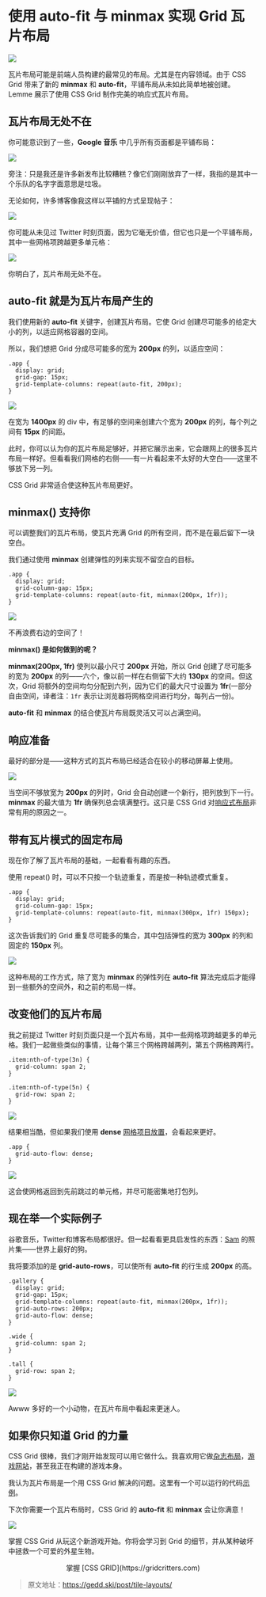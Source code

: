 # 使用 auto-fit 与 minmax 实现 Grid 瓦片布局

![](https://gedd.ski/img/tile-layouts.jpg)

瓦片布局可能是前端人员构建的最常见的布局。尤其是在内容领域。由于 CSS Grid 带来了新的 **minmax** 和 **auto-fit**，平铺布局从未如此简单地被创建。Lemme 展示了使用 CSS Grid 制作完美的响应式瓦片布局。

## 瓦片布局无处不在

你可能意识到了一些，**Google 音乐** 中几乎所有页面都是平铺布局：

![](https://gedd.ski/img/new-releases.jpg)

旁注：只是我还是许多新发布比较糟糕？像它们刚刚放弃了一样，我指的是其中一个乐队的名字字面意思是垃圾。

无论如何，许多博客像我这样以平铺的方式呈现帖子：

![](https://gedd.ski/img/blog-tiles.jpg)

你可能从未见过 Twitter 时刻页面，因为它毫无价值，但它也只是一个平铺布局，其中一些网格项跨越更多单元格：

![](https://gedd.ski/img/twitter-moments.jpg)

你明白了，瓦片布局无处不在。

## auto-fit 就是为瓦片布局产生的

我们使用新的 **auto-fit** 关键字，创建瓦片布局。它使 Grid 创建尽可能多的给定大小的列，以适应网格容器的空间。

所以，我们想把 Grid 分成尽可能多的宽为 **200px** 的列，以适应空间：

```
.app {
  display: grid;
  grid-gap: 15px;
  grid-template-columns: repeat(auto-fit, 200px);
}
```

![](https://gedd.ski/img/auto-fit-200.jpg)

在宽为 **1400px** 的 div 中，有足够的空间来创建六个宽为 **200px** 的列，每个列之间有 **15px** 的间距。

此时，你可以认为你的瓦片布局足够好，并把它展示出来，它会跟网上的很多瓦片布局一样好。但看看我们网格的右侧——有一片看起来不太好的大空白——这里不够放下另一列。

CSS Grid 非常适合使这种瓦片布局更好。

## minmax() 支持你

可以调整我们的瓦片布局，使瓦片充满 Grid 的所有空间，而不是在最后留下一块空白。

我们通过使用 **minmax** 创建弹性的列来实现不留空白的目标。

```
.app {
  display: grid;
  grid-column-gap: 15px;
  grid-template-columns: repeat(auto-fit, minmax(200px, 1fr));
}
```

![](https://gedd.ski/img/minmax-tiles.jpg)

不再浪费右边的空间了！

**minmax() 是如何做到的呢？**

**minmax(200px, 1fr)** 使列以最小尺寸 **200px** 开始，所以 Grid 创建了尽可能多的宽为 **200px** 的列——六个，像以前一样在右侧留下大约 **130px** 的空间。但这次，Grid 将额外的空间均匀分配到六列，因为它们的最大尺寸设置为 **1fr**(一部分自由空间，译者注：`1fr` 表示让浏览器将网格空间进行均分，每列占一份)。

**auto-fit** 和 **minmax** 的结合使瓦片布局既灵活又可以占满空间。

## 响应准备

最好的部分是——这种方式的瓦片布局已经适合在较小的移动屏幕上使用。

![](https://gedd.ski/gif/tiles.gif)

当空间不够放宽为 **200px** 的列时，Grid 会自动创建一个新行，把列放到下一行。**minmax** 的最大值为 **1fr** 确保列总会填满整行。这只是 CSS Grid 对[响应式布局](https://gedd.ski/post/grid-for-responsive-layout/)非常有用的原因之一。

## 带有瓦片模式的固定布局

现在你了解了瓦片布局的基础，一起看看有趣的东西。

使用 repeat() 时，可以不只按一个轨迹重复，而是按一种轨迹模式重复。

```
.app {
  display: grid;
  grid-column-gap: 15px;
  grid-template-columns: repeat(auto-fit, minmax(300px, 1fr) 150px);
}

```

这次告诉我们的 Grid 重复尽可能多的集合，其中包括弹性的宽为 **300px** 的列和固定的 **150px** 列。

![](https://gedd.ski/img/minmax-pattern.jpg)

这种布局的工作方式，除了宽为 **minmax** 的弹性列在 **auto-fit** 算法完成后才能得到一些额外的空间外，和之前的布局一样。

## 改变他们的瓦片布局

我之前提过 Twitter 时刻页面只是一个瓦片布局，其中一些网格项跨越更多的单元格。我们一起做些类似的事情，让每个第三个网格跨越两列，第五个网格跨两行。

```
.item:nth-of-type(3n) {
  grid-column: span 2;
}

.item:nth-of-type(5n) {
  grid-row: span 2;
}

```

![](https://gedd.ski/img/tile-variation.jpg)

结果相当酷，但如果我们使用 **dense** [网格项目放置](https://gedd.ski/post/grid-item-placement/)，会看起来更好。

```
.app {
  grid-auto-flow: dense;
}

```

![](https://gedd.ski/img/dense-tiles.jpg)

这会使网格返回到先前跳过的单元格，并尽可能密集地打包列。

## 现在举一个实际例子

谷歌音乐，Twitter和博客布局都很好。但一起看看更具启发性的东西：[Sam](https://gedd.ski/post/solve-it-once/) 的照片集——世界上最好的狗。

我将要添加的是 **grid-auto-rows**，可以使所有 **auto-fit** 的行生成 **200px** 的高。

```
.gallery {
  display: grid;
  grid-gap: 15px;
  grid-template-columns: repeat(auto-fit, minmax(200px, 1fr));
  grid-auto-rows: 200px;
  grid-auto-flow: dense;
}

.wide {
  grid-column: span 2;
}

.tall {
  grid-row: span 2;
}
```
![](https://gedd.ski/img/sam-gallery.jpg)

Awww 多好的一个小动物，在瓦片布局中看起来更迷人。

## 如果你只知道 Grid 的力量

CSS Grid 很棒，我们才刚开始发现可以用它做什么。我喜欢用它做[杂志布局](https://gedd.ski/post/overlapping-grid-items/)，[游戏网站](https://gedd.ski/post/new-grid-site/)，甚至我正在构建的游戏本身。

我认为瓦片布局是一个用 CSS Grid 解决的问题。这里有一个可以运行的代码[示例](https://codepen.io/geddski/pen/eKyEOM)。

下次你需要一个瓦片布局时，CSS Grid 的 **auto-fit** 和 **minmax** 会让你满意！

<a href="https://gridcritters.com">
  <img src="https://gedd.ski/gc/grid-critters-footer.jpg" />
</a>

掌握 CSS Grid 从玩这个新游戏开始。你将会学习到 Grid 的细节，并从某种破坏中拯救一个可爱的外星生物。

<center>掌握 [CSS GRID](https://gridcritters.com)</center>

> 原文地址：https://gedd.ski/post/tile-layouts/